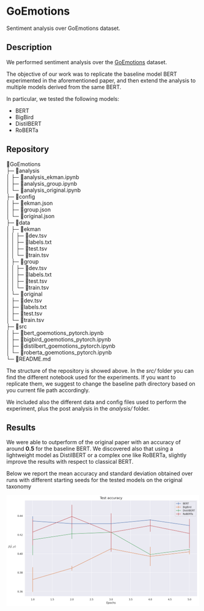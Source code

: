 # GoEmotions
Sentiment analysis over GoEmotions dataset.

## Description

We performed sentiment analysis over the [GoEmotions](https://arxiv.org/abs/2005.00547) dataset.

The objective of our work was to replicate the baseline model BERT experimented in the aforementioned paper, and then extend the analysis to multiple models derived from the same BERT.

In particular, we tested the following models:
- BERT
- BigBird
- DistilBERT
- RoBERTa

## Repository

📂GoEmotions                                 
├─ 📂analysis                                
│  ├─ 📄analysis_ekman.ipynb                 
│  ├─ 📄analysis_group.ipynb                 
│  └─ 📄analysis_original.ipynb              
├─ 📂config                                  
│  ├─ 📄ekman.json                           
│  ├─ 📄group.json                           
│  └─ 📄original.json                        
├─ 📂data                                    
│  ├─ 📂ekman                                
│  │  ├─ 📄dev.tsv                           
│  │  ├─ 📄labels.txt                        
│  │  ├─ 📄test.tsv                          
│  │  └─ 📄train.tsv                         
│  ├─ 📂group                                
│  │  ├─ 📄dev.tsv                           
│  │  ├─ 📄labels.txt                        
│  │  ├─ 📄test.tsv                          
│  │  └─ 📄train.tsv                         
│  └─ 📂original                             
│     ├─ 📄dev.tsv                           
│     ├─ 📄labels.txt                        
│     ├─ 📄test.tsv                          
│     └─ 📄train.tsv                         
├─ 📂src                                     
│  ├─ 📄bert_goemotions_pytorch.ipynb        
│  ├─ 📄bigbird_goemotions_pytorch.ipynb     
│  ├─ 📄distilbert_goemotions_pytorch.ipynb  
│  └─ 📄roberta_goemotions_pytorch.ipynb     
└─ 📄README.md                               
  
The structure of the repository is showed above. In the _src/_ folder you can find the different notebook used for the experiments. If you want to replicate them, we suggest to change the baseline path directory based on you current file path accordingly.

We included also the different data and config files used to perform the experiment, plus the post analysis in the _analysis/_ folder.


## Results

We were able to outperform of the original paper with an accuracy of around __0.5__ for the baseline BERT.
We discovered also that using a lightweight model as DistilBERT or a complex one like RoBERTa, slightly improve the results with respect to classical BERT.

Below we report the mean accuracy and standard deviation obtained over runs with different starting seeds for the tested models on the original taxonomy

![test_accuracy_original](images/test_accuracy.png "Test accuracy original")